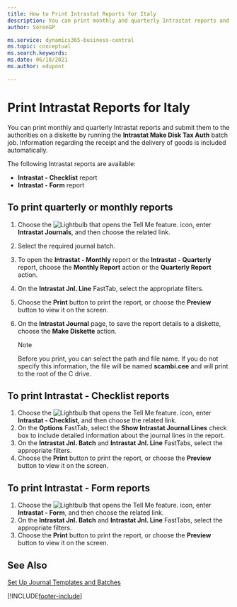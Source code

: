 ```yaml
---
title: How to Print Intrastat Reports for Italy
description: You can print monthly and quarterly Intrastat reports and submit them to the authorities in the Italian version of Business Central.
author: SorenGP

ms.service: dynamics365-business-central
ms.topic: conceptual
ms.search.keywords:
ms.date: 06/18/2021
ms.author: edupont

---
```

# Print Intrastat Reports for Italy
You can print monthly and quarterly Intrastat reports and submit them to the authorities on a diskette by running the **Intrastat Make Disk Tax Auth** batch job. Information regarding the receipt and the delivery of goods is included automatically.  

The following Intrastat reports are available:  

- **Intrastat - Checklist** report  
- **Intrastat - Form** report  

## To print quarterly or monthly reports  

1.  Choose the ![Lightbulb that opens the Tell Me feature.](../../media/ui-search/search_small.png "Tell me what you want to do") icon, enter **Intrastat Journals**, and then choose the related link.  
2.  Select the required journal batch.  
3.  To open the **Intrastat - Monthly** report or the **Intrastat - Quarterly** report, choose the **Monthly Report** action or the **Quarterly Report** action.  
4.  On the **Intrastat Jnl. Line** FastTab, select the appropriate filters.  
5.  Choose the **Print** button to print the report, or choose the **Preview** button to view it on the screen.  
6.  On the **Intrastat Journal** page, to save the report details to a diskette, choose the **Make Diskette** action.  

    > [!NOTE]  
    >  Before you print, you can select the path and file name. If you do not specify this information, the file will be named **scambi.cee** and will print to the root of the C drive.  

## To print Intrastat - Checklist reports  

1.  Choose the ![Lightbulb that opens the Tell Me feature.](../../media/ui-search/search_small.png "Tell me what you want to do") icon, enter **Intrastat - Checklist**, and then choose the related link.  
2.  On the **Options** FastTab, select the **Show Intrastat Journal Lines** check box to include detailed information about the journal lines in the report.  
3.  On the **Intrastat Jnl. Batch** and **Intrastat Jnl. Line** FastTabs, select the appropriate filters.  
4.  Choose the **Print** button to print the report, or choose the **Preview** button to view it on the screen.  

## To print Intrastat - Form reports  

1.  Choose the ![Lightbulb that opens the Tell Me feature.](../../media/ui-search/search_small.png "Tell me what you want to do") icon, enter **Intrastat - Form**, and then choose the related link.  
2.  On the **Intrastat Jnl. Batch** and **Intrastat Jnl. Line** FastTabs, select the appropriate filters.  
3.  Choose the **Print** button to print the report, or choose the **Preview** button to view it on the screen.  

## See Also  
 [Set Up Journal Templates and Batches](how-to-set-up-journal-templates-and-batches.md)


[!INCLUDE[footer-include](../../includes/footer-banner.md)]